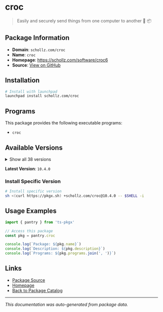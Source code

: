 # croc

> Easily and securely send things from one computer to another :crocodile: :package:

## Package Information

- **Domain**: `schollz.com/croc`
- **Name**: `croc`
- **Homepage**: https://schollz.com/software/croc6
- **Source**: [View on GitHub](https://github.com/pkgxdev/pantry/tree/main/projects/schollz.com/croc/package.yml)

## Installation

```bash
# Install with launchpad
launchpad install schollz.com/croc
```

## Programs

This package provides the following executable programs:

- `croc`

## Available Versions

<details>
<summary>Show all 38 versions</summary>

- `10.4.0`, `10.2.5`, `10.2.4`, `10.2.3`, `10.2.2`
- `10.2.1`, `10.2.0`, `10.1.3`, `10.1.2`, `10.1.1`
- `10.1.0`, `10.0.13`, `10.0.12`, `10.0.11`, `10.0.10`
- `10.0.9`, `10.0.8`, `10.0.7`, `10.0.6`, `10.0.5`
- `10.0.4`, `10.0.3`, `10.0.2`, `10.0.1`, `10.0.0`
- `9.6.17`, `9.6.16`, `9.6.15`, `9.6.14`, `9.6.13`
- `9.6.12`, `9.6.11`, `9.6.10`, `9.6.9`, `9.6.8`
- `9.6.7`, `9.6.6`, `9.6.5`

</details>

**Latest Version**: `10.4.0`

### Install Specific Version

```bash
# Install specific version
sh <(curl https://pkgx.sh) +schollz.com/croc@10.4.0 -- $SHELL -i
```

## Usage Examples

```typescript
import { pantry } from 'ts-pkgx'

// Access this package
const pkg = pantry.croc

console.log(`Package: ${pkg.name}`)
console.log(`Description: ${pkg.description}`)
console.log(`Programs: ${pkg.programs.join(', ')}`)
```

## Links

- [Package Source](https://github.com/pkgxdev/pantry/tree/main/projects/schollz.com/croc/package.yml)
- [Homepage](https://schollz.com/software/croc6)
- [Back to Package Catalog](../../../package-catalog.md)

---

*This documentation was auto-generated from package data.*
